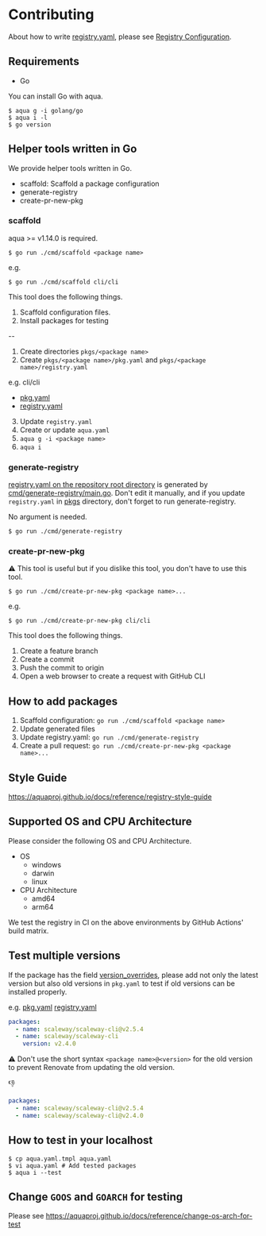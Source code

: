 # Contributing

About how to write [registry.yaml](registry.yaml), please see [Registry Configuration](https://aquaproj.github.io/docs/reference/registry-config).

## Requirements

- Go

You can install Go with aqua.

```console
$ aqua g -i golang/go
$ aqua i -l
$ go version
```

## Helper tools written in Go

We provide helper tools written in Go.

* scaffold: Scaffold a package configuration
* generate-registry
* create-pr-new-pkg

### scaffold

aqua >= v1.14.0 is required.

```console
$ go run ./cmd/scaffold <package name>
```

e.g.

```console
$ go run ./cmd/scaffold cli/cli
```

This tool does the following things.

1. Scaffold configuration files.
1. Install packages for testing

--

1. Create directories `pkgs/<package name>`
1. Create `pkgs/<package name>/pkg.yaml` and `pkgs/<package name>/registry.yaml`

e.g. cli/cli

- [pkg.yaml](pkgs/cli/cli/pkg.yaml)
- [registry.yaml](pkgs/cli/cli/registry.yaml)

3. Update `registry.yaml`
4. Create or update `aqua.yaml`
5. `aqua g -i <package name>`
6. `aqua i`

### generate-registry

[registry.yaml on the repository root directory](registry.yaml) is generated by [cmd/generate-registry/main.go](cmd/generate-registry/main.go).
Don't edit it manually, and if you update `registry.yaml` in [pkgs](pkgs) directory, don't forget to run generate-registry.

No argument is needed.

```console
$ go run ./cmd/generate-registry
```

### create-pr-new-pkg

:warning: This tool is useful but if you dislike this tool, you don't have to use this tool.

```console
$ go run ./cmd/create-pr-new-pkg <package name>...
```

e.g.

```console
$ go run ./cmd/create-pr-new-pkg cli/cli
```

This tool does the following things.

1. Create a feature branch
1. Create a commit
1. Push the commit to origin
1. Open a web browser to create a request with GitHub CLI

## How to add packages

1. Scaffold configuration: `go run ./cmd/scaffold <package name>`
1. Update generated files
1. Update registry.yaml: `go run ./cmd/generate-registry`
1. Create a pull request: `go run ./cmd/create-pr-new-pkg <package name>...`

## Style Guide

https://aquaproj.github.io/docs/reference/registry-style-guide

## Supported OS and CPU Architecture

Please consider the following OS and CPU Architecture.

- OS
  - windows
  - darwin
  - linux
- CPU Architecture
  - amd64
  - arm64

We test the registry in CI on the above environments by GitHub Actions' build matrix.

## Test multiple versions

If the package has the field [version_overrides](https://aquaproj.github.io/docs/reference/registry-config#version_constraint-version_overrides),
please add not only the latest version but also old versions in `pkg.yaml` to test if old versions can be installed properly.

e.g. [pkg.yaml](pkgs/scaleway/scaleway-cli/pkg.yaml) [registry.yaml](pkgs/scaleway/scaleway-cli/registry.yaml)

```yaml
packages:
  - name: scaleway/scaleway-cli@v2.5.4
  - name: scaleway/scaleway-cli
    version: v2.4.0
```

:warning: Don't use the short syntax `<package name>@<version>` for the old version to prevent Renovate from updating the old version.

:thumbsdown:

```yaml
packages:
  - name: scaleway/scaleway-cli@v2.5.4
  - name: scaleway/scaleway-cli@v2.4.0
```

## How to test in your localhost

```console
$ cp aqua.yaml.tmpl aqua.yaml
$ vi aqua.yaml # Add tested packages
$ aqua i --test
```

## Change `GOOS` and `GOARCH` for testing

Please see https://aquaproj.github.io/docs/reference/change-os-arch-for-test
